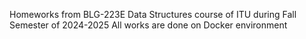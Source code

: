 Homeworks from BLG-223E Data Structures course of ITU during Fall Semester of 2024-2025
All works are done on Docker environment
